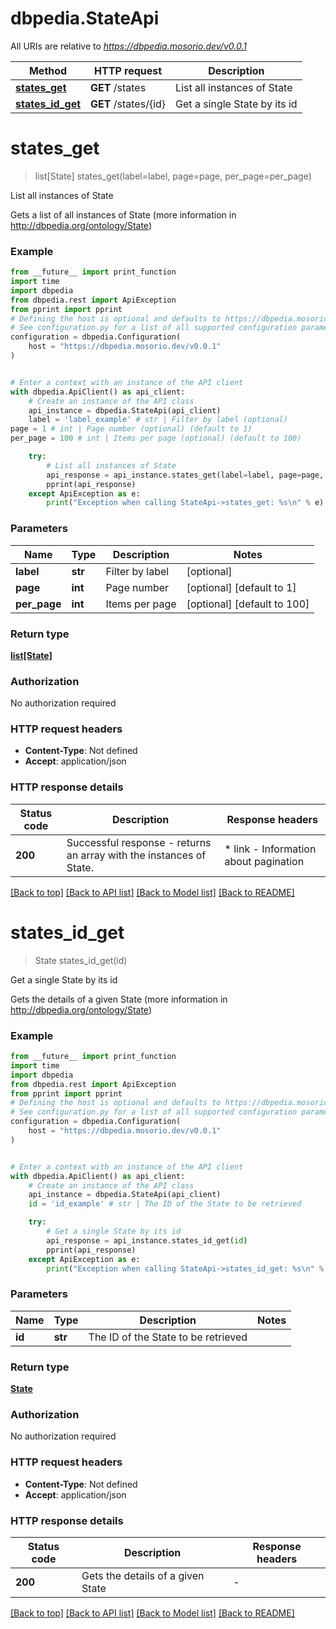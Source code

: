 # dbpedia.StateApi

All URIs are relative to *https://dbpedia.mosorio.dev/v0.0.1*

Method | HTTP request | Description
------------- | ------------- | -------------
[**states_get**](StateApi.md#states_get) | **GET** /states | List all instances of State
[**states_id_get**](StateApi.md#states_id_get) | **GET** /states/{id} | Get a single State by its id


# **states_get**
> list[State] states_get(label=label, page=page, per_page=per_page)

List all instances of State

Gets a list of all instances of State (more information in http://dbpedia.org/ontology/State)

### Example

```python
from __future__ import print_function
import time
import dbpedia
from dbpedia.rest import ApiException
from pprint import pprint
# Defining the host is optional and defaults to https://dbpedia.mosorio.dev/v0.0.1
# See configuration.py for a list of all supported configuration parameters.
configuration = dbpedia.Configuration(
    host = "https://dbpedia.mosorio.dev/v0.0.1"
)


# Enter a context with an instance of the API client
with dbpedia.ApiClient() as api_client:
    # Create an instance of the API class
    api_instance = dbpedia.StateApi(api_client)
    label = 'label_example' # str | Filter by label (optional)
page = 1 # int | Page number (optional) (default to 1)
per_page = 100 # int | Items per page (optional) (default to 100)

    try:
        # List all instances of State
        api_response = api_instance.states_get(label=label, page=page, per_page=per_page)
        pprint(api_response)
    except ApiException as e:
        print("Exception when calling StateApi->states_get: %s\n" % e)
```

### Parameters

Name | Type | Description  | Notes
------------- | ------------- | ------------- | -------------
 **label** | **str**| Filter by label | [optional] 
 **page** | **int**| Page number | [optional] [default to 1]
 **per_page** | **int**| Items per page | [optional] [default to 100]

### Return type

[**list[State]**](State.md)

### Authorization

No authorization required

### HTTP request headers

 - **Content-Type**: Not defined
 - **Accept**: application/json

### HTTP response details
| Status code | Description | Response headers |
|-------------|-------------|------------------|
**200** | Successful response - returns an array with the instances of State. |  * link - Information about pagination <br>  |

[[Back to top]](#) [[Back to API list]](../README.md#documentation-for-api-endpoints) [[Back to Model list]](../README.md#documentation-for-models) [[Back to README]](../README.md)

# **states_id_get**
> State states_id_get(id)

Get a single State by its id

Gets the details of a given State (more information in http://dbpedia.org/ontology/State)

### Example

```python
from __future__ import print_function
import time
import dbpedia
from dbpedia.rest import ApiException
from pprint import pprint
# Defining the host is optional and defaults to https://dbpedia.mosorio.dev/v0.0.1
# See configuration.py for a list of all supported configuration parameters.
configuration = dbpedia.Configuration(
    host = "https://dbpedia.mosorio.dev/v0.0.1"
)


# Enter a context with an instance of the API client
with dbpedia.ApiClient() as api_client:
    # Create an instance of the API class
    api_instance = dbpedia.StateApi(api_client)
    id = 'id_example' # str | The ID of the State to be retrieved

    try:
        # Get a single State by its id
        api_response = api_instance.states_id_get(id)
        pprint(api_response)
    except ApiException as e:
        print("Exception when calling StateApi->states_id_get: %s\n" % e)
```

### Parameters

Name | Type | Description  | Notes
------------- | ------------- | ------------- | -------------
 **id** | **str**| The ID of the State to be retrieved | 

### Return type

[**State**](State.md)

### Authorization

No authorization required

### HTTP request headers

 - **Content-Type**: Not defined
 - **Accept**: application/json

### HTTP response details
| Status code | Description | Response headers |
|-------------|-------------|------------------|
**200** | Gets the details of a given State |  -  |

[[Back to top]](#) [[Back to API list]](../README.md#documentation-for-api-endpoints) [[Back to Model list]](../README.md#documentation-for-models) [[Back to README]](../README.md)

